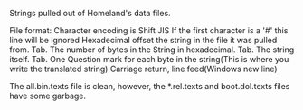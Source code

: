 Strings pulled out of Homeland's data files.

File format:
Character encoding is Shift JIS
If the first character is a '#' this line will be ignored
Hexadecimal offset the string in the file it was pulled from.
Tab.
The number of bytes in the String in hexadecimal.
Tab.
The string itself.
Tab.
One Question mark for each byte in the string(This is where you write the translated string)
Carriage return, line feed(Windows new line)

The all.bin.texts file is clean, however, the *.rel.texts and boot.dol.texts files have some garbage.
